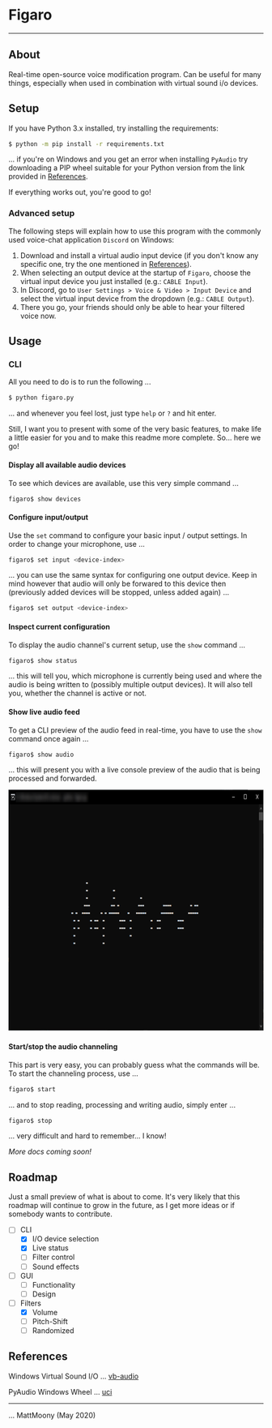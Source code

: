 # Figaro

---

## About

Real-time open-source voice modification program. Can be useful for many things, especially when used in combination with virtual sound i/o devices.

## Setup

If you have Python 3.x installed, try installing the requirements:

```bash
$ python -m pip install -r requirements.txt
```

... if you're on Windows and you get an error when installing `PyAudio` try downloading a PIP wheel suitable for your Python version from the link provided in [References](##References).

If everything works out, you're good to go!

### Advanced setup

The following steps will explain how to use this program with the commonly used voice-chat application `Discord` on Windows:

1. Download and install a virtual audio input device (if you don't know any specific one, try the one mentioned in [References](##References)).
2. When selecting an output device at the startup of `Figaro`, choose the virtual input device you just installed (e.g.: `CABLE Input`).
3. In Discord, go to `User Settings > Voice & Video > Input Device` and select the virtual input device from the dropdown (e.g.: `CABLE Output`).
4. There you go, your friends should only be able to hear your filtered voice now.

## Usage

### CLI

All you need to do is to run the following ...

```bash
$ python figaro.py
```

... and whenever you feel lost, just type `help` or `?` and hit enter.

Still, I want you to present with some of the very basic features, to make life a little easier for you and to make this readme more complete. So... here we go!

#### Display all available audio devices

To see which devices are available, use this very simple command ...

```bash
figaro$ show devices
```

#### Configure input/output

Use the `set` command to configure your basic input / output settings. In order to change your microphone, use ...

```bash
figaro$ set input <device-index>
```

... you can use the same syntax for configuring one output device. Keep in mind however that audio will only be forwared to this device then (previously added devices will be stopped, unless added again) ...

```bash
figaro$ set output <device-index>
```

#### Inspect current configuration

To display the audio channel's current setup, use the `show` command ...

```bash
figaro$ show status
```

... this will tell you, which microphone is currently being used and where the audio is being written to (possibly multiple output devices). It will also tell you, whether the channel is active or not.

#### Show live audio feed

To get a CLI preview of the audio feed in real-time, you have to use the `show` command once again ...

```bash
figaro$ show audio
```

... this will present you with a live console preview of the audio that is being processed and forwarded.

<p align="center">
  <img width="975" height="475" src="media/audio.png">
</p>

#### Start/stop the audio channeling

This part is very easy, you can probably guess what the commands will be. To start the channeling process, use ...

```bash
figaro$ start
```

... and to stop reading, processing and writing audio, simply enter ...

```bash
figaro$ stop
```

... very difficult and hard to remember... I know!

_More docs coming soon!_

## Roadmap

Just a small preview of what is about to come. It's very likely that this roadmap will continue to grow in the future, as I get more ideas or if somebody wants to contribute.

- [ ] CLI
  - [x] I/O device selection
  - [x] Live status
  - [ ] Filter control
  - [ ] Sound effects
- [ ] GUI
  - [ ] Functionality
  - [ ] Design
- [ ] Filters
  - [x] Volume
  - [ ] Pitch-Shift
  - [ ] Randomized

## References

Windows Virtual Sound I/O ... [vb-audio](https://www.vb-audio.com/Cable/)

PyAudio Windows Wheel ... [uci](https://www.lfd.uci.edu/~gohlke/pythonlibs/#pyaudio)

---

... MattMoony (May 2020)
